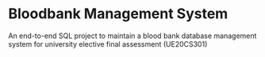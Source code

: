 # Bloodbank Management System
An end-to-end SQL project to maintain a blood bank database management system for university elective final assessment (UE20CS301)


